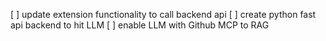 [ ] update extension functionality to call backend api
[ ] create python fast api backend to hit LLM 
[ ] enable LLM with Github MCP to RAG